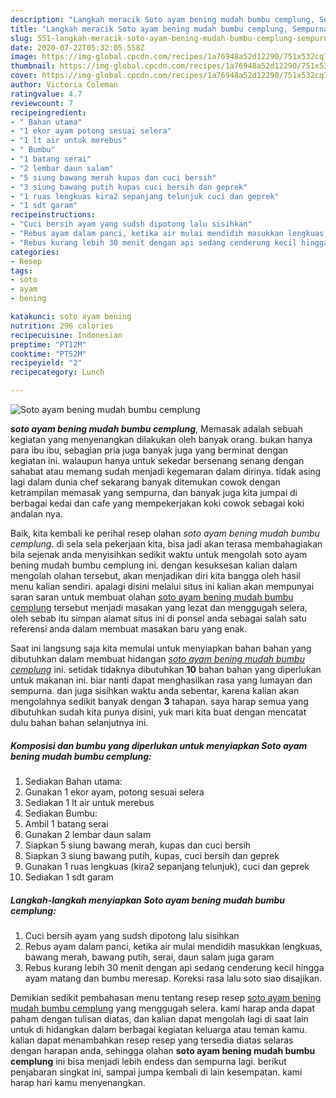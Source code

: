 ```yaml
---
description: "Langkah meracik Soto ayam bening mudah bumbu cemplung, Sempurna"
title: "Langkah meracik Soto ayam bening mudah bumbu cemplung, Sempurna"
slug: 551-langkah-meracik-soto-ayam-bening-mudah-bumbu-cemplung-sempurna
date: 2020-07-22T05:32:05.558Z
image: https://img-global.cpcdn.com/recipes/1a76948a52d12290/751x532cq70/soto-ayam-bening-mudah-bumbu-cemplung-foto-resep-utama.jpg
thumbnail: https://img-global.cpcdn.com/recipes/1a76948a52d12290/751x532cq70/soto-ayam-bening-mudah-bumbu-cemplung-foto-resep-utama.jpg
cover: https://img-global.cpcdn.com/recipes/1a76948a52d12290/751x532cq70/soto-ayam-bening-mudah-bumbu-cemplung-foto-resep-utama.jpg
author: Victoria Coleman
ratingvalue: 4.7
reviewcount: 7
recipeingredient:
- " Bahan utama"
- "1 ekor ayam potong sesuai selera"
- "1 lt air untuk merebus"
- " Bumbu"
- "1 batang serai"
- "2 lembar daun salam"
- "5 siung bawang merah kupas dan cuci bersih"
- "3 siung bawang putih kupas cuci bersih dan geprek"
- "1 ruas lengkuas kira2 sepanjang telunjuk cuci dan geprek"
- "1 sdt garam"
recipeinstructions:
- "Cuci bersih ayam yang sudsh dipotong lalu sisihkan"
- "Rebus ayam dalam panci, ketika air mulai mendidih masukkan lengkuas, bawang merah, bawang putih, serai, daun salam juga garam"
- "Rebus kurang lebih 30 menit dengan api sedang cenderung kecil hingga ayam matang dan bumbu meresap. Koreksi rasa lalu soto siao disajikan."
categories:
- Resep
tags:
- soto
- ayam
- bening

katakunci: soto ayam bening 
nutrition: 296 calories
recipecuisine: Indonesian
preptime: "PT12M"
cooktime: "PT52M"
recipeyield: "2"
recipecategory: Lunch

---
```



![Soto ayam bening mudah bumbu cemplung](https://img-global.cpcdn.com/recipes/1a76948a52d12290/751x532cq70/soto-ayam-bening-mudah-bumbu-cemplung-foto-resep-utama.jpg)

<b><i>soto ayam bening mudah bumbu cemplung</i></b>, Memasak adalah sebuah kegiatan yang menyenangkan dilakukan oleh banyak orang. bukan hanya para ibu ibu, sebagian pria juga banyak juga yang berminat dengan kegiatan ini. walaupun hanya untuk sekedar bersenang senang dengan sahabat atau memang sudah menjadi kegemaran dalam dirinya. tidak asing lagi dalam dunia chef sekarang banyak ditemukan cowok dengan ketrampilan memasak yang sempurna, dan banyak juga kita jumpai di berbagai kedai dan cafe yang mempekerjakan koki cowok sebagai koki andalan nya.

Baik, kita kembali ke perihal resep olahan <i>soto ayam bening mudah bumbu cemplung</i>. di sela sela pekerjaan kita, bisa jadi akan terasa membahagiakan bila sejenak anda menyisihkan sedikit waktu untuk mengolah soto ayam bening mudah bumbu cemplung ini. dengan kesuksesan kalian dalam mengolah olahan tersebut, akan menjadikan diri kita bangga oleh hasil menu kalian sendiri. apalagi disini melalui situs ini kalian akan mempunyai saran saran untuk membuat olahan <u>soto ayam bening mudah bumbu cemplung</u> tersebut menjadi masakan yang lezat dan menggugah selera, oleh sebab itu simpan alamat situs ini di ponsel anda sebagai salah satu referensi anda dalam membuat masakan baru yang enak.




Saat ini langsung saja kita memulai untuk menyiapkan bahan bahan yang dibutuhkan dalam membuat hidangan <u><i>soto ayam bening mudah bumbu cemplung</i></u> ini. setidak tidaknya dibutuhkan <b>10</b> bahan bahan yang diperlukan untuk makanan ini. biar nanti dapat menghasilkan rasa yang lumayan dan sempurna. dan juga sisihkan waktu anda sebentar, karena kalian akan mengolahnya sedikit banyak dengan <b>3</b> tahapan. saya harap semua yang dibutuhkan sudah kita punya disini, yuk mari kita buat dengan mencatat dulu bahan bahan selanjutnya ini.

<!--inarticleads1-->

##### Komposisi dan bumbu yang diperlukan untuk menyiapkan Soto ayam bening mudah bumbu cemplung:

1. Sediakan  Bahan utama:
1. Gunakan 1 ekor ayam, potong sesuai selera
1. Sediakan 1 lt air untuk merebus
1. Sediakan  Bumbu:
1. Ambil 1 batang serai
1. Gunakan 2 lembar daun salam
1. Siapkan 5 siung bawang merah, kupas dan cuci bersih
1. Siapkan 3 siung bawang putih, kupas, cuci bersih dan geprek
1. Gunakan 1 ruas lengkuas (kira2 sepanjang telunjuk), cuci dan geprek
1. Sediakan 1 sdt garam




<!--inarticleads2-->

##### Langkah-langkah menyiapkan Soto ayam bening mudah bumbu cemplung:

1. Cuci bersih ayam yang sudsh dipotong lalu sisihkan
1. Rebus ayam dalam panci, ketika air mulai mendidih masukkan lengkuas, bawang merah, bawang putih, serai, daun salam juga garam
1. Rebus kurang lebih 30 menit dengan api sedang cenderung kecil hingga ayam matang dan bumbu meresap. Koreksi rasa lalu soto siao disajikan.




Demikian sedikit pembahasan menu tentang resep resep <u>soto ayam bening mudah bumbu cemplung</u> yang menggugah selera. kami harap anda dapat paham dengan tulisan diatas, dan kalian dapat mengolah lagi di saat lain untuk di hidangkan dalam berbagai kegiatan keluarga atau teman kamu. kalian dapat menambahkan resep resep yang tersedia diatas selaras dengan harapan anda, sehingga olahan <b>soto ayam bening mudah bumbu cemplung</b> ini bisa menjadi lebih endess dan sempurna lagi. berikut penjabaran singkat ini, sampai jumpa kembali di lain kesempatan. kami harap hari kamu menyenangkan.
